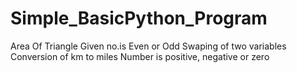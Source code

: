 # Simple_BasicPython_Program
Area Of Triangle
Given no.is Even or Odd
Swaping of two variables
Conversion of km to miles
Number is positive, negative or zero
